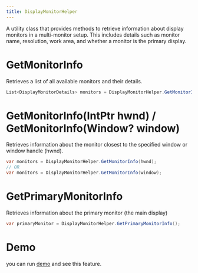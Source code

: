 ```yaml
---
title: DisplayMonitorHelper
---
```


A utility class that provides methods to retrieve information about display monitors in a multi-monitor setup. This includes details such as monitor name, resolution, work area, and whether a monitor is the primary display.

# GetMonitorInfo
Retrieves a list of all available monitors and their details.

```cs
List<DisplayMonitorDetails> monitors = DisplayMonitorHelper.GetMonitorInfo();

```
# GetMonitorInfo(IntPtr hwnd) / GetMonitorInfo(Window? window)
Retrieves information about the monitor closest to the specified window or window handle (hwnd).

```cs
var monitors = DisplayMonitorHelper.GetMonitorInfo(hwnd);
// OR
var monitors = DisplayMonitorHelper.GetMonitorInfo(window);
```

# GetPrimaryMonitorInfo
Retrieves information about the primary monitor (the main display)
```cs
var primaryMonitor = DisplayMonitorHelper.GetPrimaryMonitorInfo();
```

# Demo
you can run [demo](https://github.com/Ghost1372/DevWinUI) and see this feature.
